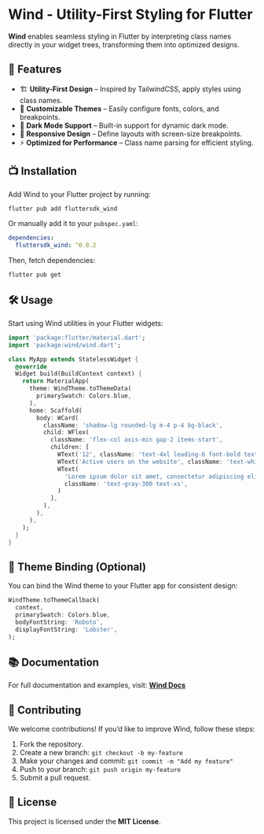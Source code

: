 # Wind - Utility-First Styling for Flutter

**Wind** enables seamless styling in Flutter by interpreting class names directly in your widget trees, transforming them into optimized designs.

## 🚀 Features
- 🏗 **Utility-First Design** – Inspired by TailwindCSS, apply styles using class names.
- 🎨 **Customizable Themes** – Easily configure fonts, colors, and breakpoints.
- 🌙 **Dark Mode Support** – Built-in support for dynamic dark mode.
- 📱 **Responsive Design** – Define layouts with screen-size breakpoints.
- ⚡ **Optimized for Performance** – Class name parsing for efficient styling.

## 📺 Installation

Add Wind to your Flutter project by running:

```sh
flutter pub add fluttersdk_wind
```

Or manually add it to your `pubspec.yaml`:

```yaml
dependencies:
  fluttersdk_wind: ^0.0.2
```

Then, fetch dependencies:

```sh
flutter pub get
```

## 🛠 Usage

Start using Wind utilities in your Flutter widgets:

```dart
import 'package:flutter/material.dart';
import 'package:wind/wind.dart';

class MyApp extends StatelessWidget {
  @override
  Widget build(BuildContext context) {
    return MaterialApp(
      theme: WindTheme.toThemeData(
        primarySwatch: Colors.blue,
      ),
      home: Scaffold(
        body: WCard(
          className: 'shadow-lg rounded-lg m-4 p-4 bg-black',
          child: WFlex(
            className: 'flex-col axis-min gap-2 items-start',
            children: [
              WText('12', className: 'text-4xl leading-6 font-bold text-white'),
              WText('Active users on the website', className: 'text-white leading-4'),
              WText(
                'Lorem ipsum dolor sit amet, consectetur adipiscing elit.',
                className: 'text-gray-300 text-xs',
              )
            ],
          ),
        ),
      ),
    );
  }
}
```

## 🎨 Theme Binding (Optional)

You can bind the Wind theme to your Flutter app for consistent design:

```dart
WindTheme.toThemeCallback(
  context,
  primarySwatch: Colors.blue,
  bodyFontString: 'Roboto',
  displayFontString: 'Lobster',
);
```

## 📚 Documentation

For full documentation and examples, visit: **[Wind Docs](https://wind.fluttersdk.com)**

## 🤝 Contributing

We welcome contributions! If you’d like to improve Wind, follow these steps:
1. Fork the repository.
2. Create a new branch: `git checkout -b my-feature`
3. Make your changes and commit: `git commit -m "Add my feature"`
4. Push to your branch: `git push origin my-feature`
5. Submit a pull request.

## 🐝 License

This project is licensed under the **MIT License**.